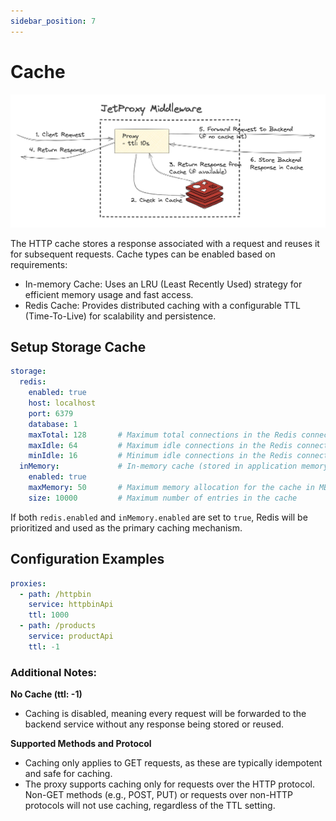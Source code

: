 ```yaml
---
sidebar_position: 7
---
```


# Cache

![alt text](cache-middleware.png)


The HTTP cache stores a response associated with a request and reuses it for subsequent requests. Cache types can be enabled based on requirements:

* In-memory Cache: Uses an LRU (Least Recently Used) strategy for efficient memory usage and fast access.
* Redis Cache: Provides distributed caching with a configurable TTL (Time-To-Live) for scalability and persistence.

## Setup Storage Cache

```yaml
storage:
  redis:
    enabled: true
    host: localhost
    port: 6379
    database: 1
    maxTotal: 128       # Maximum total connections in the Redis connection pool
    maxIdle: 64         # Maximum idle connections in the Redis connection pool
    minIdle: 16         # Minimum idle connections in the Redis connection pool
  inMemory:             # In-memory cache (stored in application memory)
    enabled: true
    maxMemory: 50       # Maximum memory allocation for the cache in MB
    size: 10000         # Maximum number of entries in the cache

```

If both `redis.enabled` and `inMemory.enabled` are set to `true`, Redis will be prioritized and used as the primary caching mechanism.


## Configuration Examples

```yaml
proxies:
  - path: /httpbin
    service: httpbinApi
    ttl: 1000
  - path: /products
    service: productApi
    ttl: -1
```

### Additional Notes:

**No Cache (ttl: -1)**

* Caching is disabled, meaning every request will be forwarded to the backend service without any response being stored or reused.

**Supported Methods and Protocol**
* Caching only applies to GET requests, as these are typically idempotent and safe for caching.
* The proxy supports caching only for requests over the HTTP protocol. Non-GET methods (e.g., POST, PUT) or requests over non-HTTP protocols will not use caching, regardless of the TTL setting.

